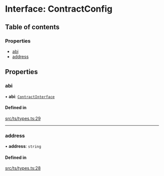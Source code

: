 # Interface: ContractConfig

## Table of contents

### Properties

- [abi](ContractConfig.md#abi)
- [address](ContractConfig.md#address)

## Properties

### abi

• **abi**: [`ContractInterface`](../API.md#contractinterface)

#### Defined in

[src/ts/types.ts:29](https://gitlab.com/i3-market/code/wp3/t3.2/conflict-resolution/non-repudiation-library/-/blob/d2ad01f/src/ts/types.ts#L29)

___

### address

• **address**: `string`

#### Defined in

[src/ts/types.ts:28](https://gitlab.com/i3-market/code/wp3/t3.2/conflict-resolution/non-repudiation-library/-/blob/d2ad01f/src/ts/types.ts#L28)
